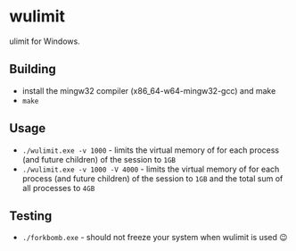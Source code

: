 # wulimit
ulimit for Windows.

## Building
* install the mingw32 compiler (x86_64-w64-mingw32-gcc) and make
* `make`

## Usage
* `./wulimit.exe -v 1000` - limits the virtual memory of for each process (and future children) of the session to `1GB`
* `./wulimit.exe -v 1000 -V 4000` - limits the virtual memory of for each process (and future children) of the session to `1GB` and the total sum of all processes to `4GB`

## Testing
* `./forkbomb.exe` - should not freeze your system when wulimit is used :wink:
